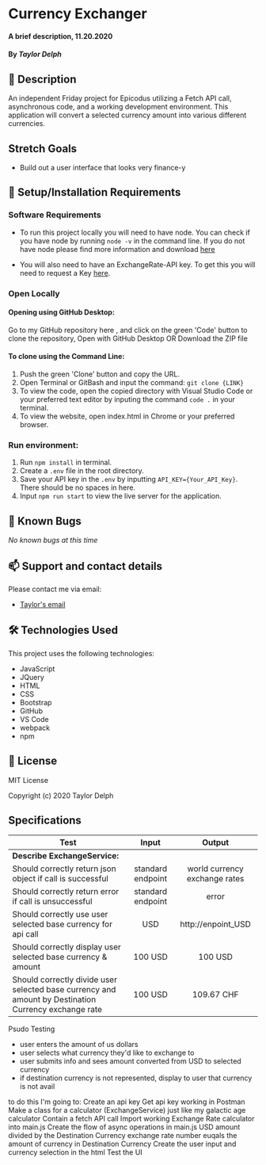 
# Currency Exchanger

#### A brief description, 11.20.2020

#### By _**Taylor Delph**_

## 🚩 Description

An independent Friday project for Epicodus utilizing a Fetch API call, asynchronous code, and a working development environment. This application will convert a selected currency amount into various different currencies.

## Stretch Goals
- Build out a user interface that looks very finance-y

## 🔧 Setup/Installation Requirements

### Software Requirements

- To run this project locally you will need to have node. You can check if you have node by running `node -v` in the command line. If you do not have node please find more information and download [here](https://nodejs.org/en/download/)

- You will also need to have an ExchangeRate-API key. To get this you will need to request a Key [here](https://www.exchangerate-api.com/).

### Open Locally

#### Opening using GitHub Desktop:
Go to my GitHub repository here [](), and click on the green 'Code' button to clone the repository, Open with GitHub Desktop OR Download the ZIP file

#### To clone using the Command Line:
1. Push the green 'Clone' button and copy the URL.
2. Open Terminal or GitBash and input the command: `git clone {LINK}`
3. To view the code, open the copied directory with Visual Studio Code or your preferred text editor by inputing the command `code .` in your terminal.
4. To view the website, open index.html in Chrome or your preferred browser.

### Run environment:

1. Run `npm install` in terminal.
2. Create a `.env` file in the root directory.
3. Save your API key in the `.env` by inputting `API_KEY={Your_API_Key}`. There should be no spaces in here.
4. Input `npm run start` to view the live server for the application.

## 🐛 Known Bugs

_No known bugs at this time_

## 📫 Support and contact details

Please contact me via email:
- [Taylor's email](mailto:taylulzcode@gmail.com)

## 🛠️ Technologies Used

This project uses the following technologies:

- JavaScript
- JQuery
- HTML
- CSS
- Bootstrap
- GitHub
- VS Code
- webpack
- npm 

## 📘 License

MIT License

Copyright (c) 2020 Taylor Delph

## Specifications
| Test | Input | Output |
|--------|:------:|:-----:|
| **Describe ExchangeService:** |||
| Should correctly return json object if call is successful | standard endpoint | world currency exchange rates |
| Should correctly return error if call is unsuccessful | standard endpoint | error |
| Should correctly use user selected base currency for api call | USD | http://enpoint_USD |
| Should correctly display user selected base currency & amount | 100 USD | 100 USD |
| Should correctly divide user selected base currency and amount by Destination Currency exchange rate | 100 USD | 109.67 CHF |


Psudo Testing
- user enters the amount of us dollars
- user selects what currency they'd like to exchange to
- user submits info and sees amount converted from USD to selected currency
- if destination currency is not represented, display to user that currency is not avail

to do this I'm going to:
Create an api key
Get api key working in Postman
Make a class for a calculator (ExchangeService) just like my galactic age calculator
Contain a fetch API call 
Import working Exchange Rate calculator into main.js
Create the flow of async operations in main.js
USD amount divided by the Destination Currency exchange rate number euqals the amount of currency in Destination Currency
Create the user input and currency selection in the html
Test the UI
